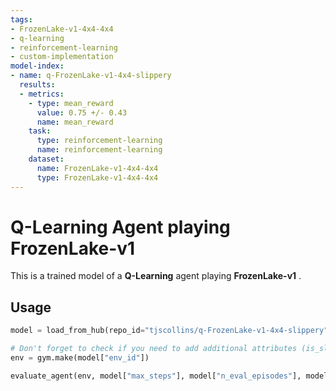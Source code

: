```yaml
---
tags:
- FrozenLake-v1-4x4-4x4
- q-learning
- reinforcement-learning
- custom-implementation
model-index:
- name: q-FrozenLake-v1-4x4-slippery
  results:
  - metrics:
    - type: mean_reward
      value: 0.75 +/- 0.43
      name: mean_reward
    task:
      type: reinforcement-learning
      name: reinforcement-learning
    dataset:
      name: FrozenLake-v1-4x4-4x4
      type: FrozenLake-v1-4x4-4x4
---
```


  # **Q-Learning** Agent playing **FrozenLake-v1**
  This is a trained model of a **Q-Learning** agent playing **FrozenLake-v1** .
  
  ## Usage
  ```python
  model = load_from_hub(repo_id="tjscollins/q-FrozenLake-v1-4x4-slippery", filename="q-learning.pkl")

  # Don't forget to check if you need to add additional attributes (is_slippery=False etc)
  env = gym.make(model["env_id"])

  evaluate_agent(env, model["max_steps"], model["n_eval_episodes"], model["qtable"], model["eval_seed"])
  
  ```
  